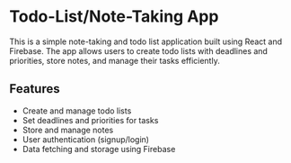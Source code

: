 # Todo-List/Note-Taking App

This is a simple note-taking and todo list application built using React and Firebase. The app allows users to create todo lists with deadlines and priorities, store notes, and manage their tasks efficiently.

## Features
- Create and manage todo lists
- Set deadlines and priorities for tasks
- Store and manage notes
- User authentication (signup/login)
- Data fetching and storage using Firebase